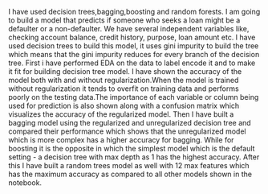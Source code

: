 I have used decision trees,bagging,boosting and random forests.
I am going to build a model that predicts if someone who seeks a loan might be a defaulter or a non-defaulter. We have several independent variables like, checking account balance, credit history, purpose, loan amount etc.
I have used decision trees to build this model, it uses gini impurity to build the tree which means that the gini impurity reduces for every branch of the decision tree.
First i have performed EDA on the data to label encode it and to make it fit for building decision tree model.
I have shown the accuracy of the model both with and without regularization.When the model is trained without regularization it tends to overfit on training data and performs poorly on the testing data.The importance of each variable or column being used for prediction is also shown along with a confusion matrix which visualizes the accuracy of the regularized model.
Then I have built a bagging model using the regularized and unregularized decision tree and compared their performance which shows that the unregularized model which is more complex has a higher accuracy for bagging.
While for boosting it is the opposite in which the simplest model which is the default setting - a decision tree with max depth as 1 has the highest accuracy.
After this I have built a random trees model as well with 12 max features which has the maximum accuracy as compared to all other models shown in the notebook.

